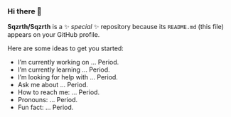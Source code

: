 ### Hi there 👋
**Sqzrth/Sqzrth** is a ✨ _special_ ✨ repository because its `README.md` (this file) appears on your GitHub profile.

Here are some ideas to get you started:

- I’m currently working on ... Period.
- I’m currently learning ... Period.
- I’m looking for help with ... Period.
- Ask me about ... Period.
- How to reach me: ... Period.
- Pronouns: ... Period.
- Fun fact: ... Period.
